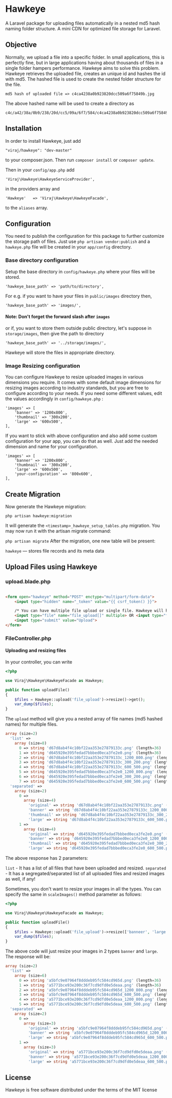 # Hawkeye
A Laravel package for uploading files automatically in a nested md5 hash naming folder structure. A mini CDN for optimized file storage for Laravel.

## Objective
Normally, we upload a file into a specific folder. In small applications, this is perfectly fine, but in large applications having about thousands of files in a single folder hampers performance. Hawkeye aims to solve this problem. Hawkeye retrieves the uploaded file, creates an unique id and hashes the id with md5. The hashed file is used to create the nested folder structure for the file.

    md5 hash of uploaded file => c4ca4238a0b923820dcc509a6f75849b.jpg

The above hashed name will be used to create a directory as

    c4c/a42/38a/0b9/238/20d/cc5/09a/6f7/584/c4ca4238a0b923820dcc509a6f75849b.jpg

## Installation

In order to install Hawkeye, just add 

    "viraj/hawkeye": "dev-master"

to your composer.json. Then run `composer install` or `composer update`.

Then in your `config/app.php` add 

    'Viraj\Hawkeye\HawkeyeServiceProvider',
    
in the providers array and

    'Hawkeye' 	=> 'Viraj\Hawkeye\HawkeyeFacade',
    
to the `aliases` array.

## Configuration

You need to publish the configuration for this package to further customize the storage path of files. 
Just use `php artisan vendor:publish` and a `hawkeye.php` file will be created in your `app/config` directory.

### Base directory configuration

Setup the base directory in `config/hawkeye.php` where your files will be stored.

    'hawkeye_base_path' => 'path/to/directory',

For e.g. if you want to have your files in `public/images` directory then,

    'hawkeye_base_path' => 'images/',
    
#### Note: Don't forget the forward slash after `images`
    
or if, you want to store them outside public directory, let's suppose in `storage/images`, then give the path to directory

    'hawkeye_base_path' => '../storage/images/',

Hawkeye will store the files in appropriate directory.

### Image Resizing configuration

You can configure Hawkeye to resize uploaded images in various dimensions you require. It comes with some default image dimensions for resizing images according to industry standards, but you are free to configure according to your needs. If you need some different values, edit the values accordingly in  `config/hawkeye.php` :

    'images' => [
        'banner' => '1200x800',
        'thumbnail' => '300x200',
        'large' => '600x500',
    ],
    
If you want to stick with above configuration and also add some custom configuration for your app, you can do that as well. Just add the needed dimension and name for your configuration.

    'images' => [
        'banner' => '1200x800',
        'thumbnail' => '300x200',
        'large' => '600x500',
        'your-configuration' => '800x600',
    ],
    
## Create Migration

Now generate the Hawkeye migration:

`php artisan hawkeye:migration`

It will generate the `<timestamp>_hawkeye_setup_tables.php` migration. You may now run it with the artisan migrate command:

`php artisan migrate`
After the migration, one new table will be present:

`hawkeye` — stores file records and its meta data

## Upload Files using Hawkeye

### upload.blade.php

```html

<form open="hawkeye" method="POST" enctype="multipart/form-data">
    <input type="hidden" name="_token" value="{{ csrf_token() }}">

    /* You can have multiple file upload or single file. Hawkeye will handle it out of the box for you. */
    <input type="file" name="file_upload[]" multiple> OR <input type="file" name="file_upload">
    <input type="submit" value="Upload">
</form>

```

### FileController.php

#### Uploading and resizing files

In your controller, you can write

```php
<?php

use Viraj\Hawkeye\HawkeyeFacade as Hawkeye;

public function uploadFile()
{
    $files = Hawkeye::upload('file_upload')->resize()->get();
    var_dump($files);
}
```

The `upload` method will give you a nested array of file names (md5 hashed names) for multiple files.

```php
array (size=2)
  'list' => 
    array (size=8)
      0 => string 'd67d8ab4f4c10bf22aa353e27879133c.png' (length=36)
      1 => string 'd645920e395fedad7bbbed0eca3fe2e0.png' (length=36)
      2 => string 'd67d8ab4f4c10bf22aa353e27879133c_1200_800.png' (length=45)
      3 => string 'd67d8ab4f4c10bf22aa353e27879133c_300_200.png' (length=44)
      4 => string 'd67d8ab4f4c10bf22aa353e27879133c_600_500.png' (length=44)
      5 => string 'd645920e395fedad7bbbed0eca3fe2e0_1200_800.png' (length=45)
      6 => string 'd645920e395fedad7bbbed0eca3fe2e0_300_200.png' (length=44)
      7 => string 'd645920e395fedad7bbbed0eca3fe2e0_600_500.png' (length=44)
  'separated' => 
    array (size=2)
      0 => 
        array (size=4)
          'original' => string 'd67d8ab4f4c10bf22aa353e27879133c.png' (length=36)
          'banner' => string 'd67d8ab4f4c10bf22aa353e27879133c_1200_800.png' (length=45)
          'thumbnail' => string 'd67d8ab4f4c10bf22aa353e27879133c_300_200.png' (length=44)
          'large' => string 'd67d8ab4f4c10bf22aa353e27879133c_600_500.png' (length=44)
      1 => 
        array (size=4)
          'original' => string 'd645920e395fedad7bbbed0eca3fe2e0.png' (length=36)
          'banner' => string 'd645920e395fedad7bbbed0eca3fe2e0_1200_800.png' (length=45)
          'thumbnail' => string 'd645920e395fedad7bbbed0eca3fe2e0_300_200.png' (length=44)
          'large' => string 'd645920e395fedad7bbbed0eca3fe2e0_600_500.png' (length=44)
```

The above response has 2 parameters:

`list` - It has a list of all files that have been uploaded and resized.
`separated` - It has a segregated/separated list of all uploaded files and resized images as well, if any!

Sometimes, you don't want to resize your images in all the types. You can specify the same in `scaleImages()` method parameter as follows:

```php
<?php

use Viraj\Hawkeye\HawkeyeFacade as Hawkeye;

public function uploadFile()
{
    $files = Hawkeye::upload('file_upload')->resize(['banneer', 'large'])->get();
    var_dump($files);
}
```

The above code will just resize your images in 2 types `banner` and `large`. The response will be:

```php
array (size=2)
  'list' => 
    array (size=6)
      0 => string 'a5bfc9e07964f8dddeb95fc584cd965d.png' (length=36)
      1 => string 'a5771bce93e200c36f7cd9dfd0e5deaa.png' (length=36)
      2 => string 'a5bfc9e07964f8dddeb95fc584cd965d_1200_800.png' (length=45)
      3 => string 'a5bfc9e07964f8dddeb95fc584cd965d_600_500.png' (length=44)
      4 => string 'a5771bce93e200c36f7cd9dfd0e5deaa_1200_800.png' (length=45)
      5 => string 'a5771bce93e200c36f7cd9dfd0e5deaa_600_500.png' (length=44)
  'separated' => 
    array (size=2)
      0 => 
        array (size=3)
          'original' => string 'a5bfc9e07964f8dddeb95fc584cd965d.png' (length=36)
          'banner' => string 'a5bfc9e07964f8dddeb95fc584cd965d_1200_800.png' (length=45)
          'large' => string 'a5bfc9e07964f8dddeb95fc584cd965d_600_500.png' (length=44)
      1 => 
        array (size=3)
          'original' => string 'a5771bce93e200c36f7cd9dfd0e5deaa.png' (length=36)
          'banner' => string 'a5771bce93e200c36f7cd9dfd0e5deaa_1200_800.png' (length=45)
          'large' => string 'a5771bce93e200c36f7cd9dfd0e5deaa_600_500.png' (length=44)
```


## License

Hawkeye is free software distributed under the terms of the MIT license
